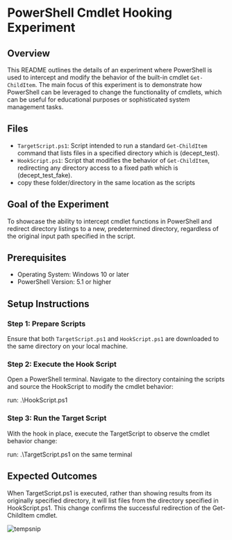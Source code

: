 # PowerShell Cmdlet Hooking Experiment

## Overview
This README outlines the details of an experiment where PowerShell is used to intercept and modify the behavior of the built-in cmdlet `Get-ChildItem`. The main focus of this experiment is to demonstrate how PowerShell can be leveraged to change the functionality of cmdlets, which can be useful for educational purposes or sophisticated system management tasks.

## Files
- `TargetScript.ps1`: Script intended to run a standard `Get-ChildItem` command that lists files in a specified directory which is (decept_test).
- `HookScript.ps1`: Script that modifies the behavior of `Get-ChildItem`, redirecting any directory access to a fixed path which is (decept_test_fake).
- copy these folder/directory in the same location as the scripts

## Goal of the Experiment
To showcase the ability to intercept cmdlet functions in PowerShell and redirect directory listings to a new, predetermined directory, regardless of the original input path specified in the script.

## Prerequisites
- Operating System: Windows 10 or later
- PowerShell Version: 5.1 or higher

## Setup Instructions

### Step 1: Prepare Scripts
Ensure that both `TargetScript.ps1` and `HookScript.ps1` are downloaded to the same directory on your local machine.

### Step 2: Execute the Hook Script
Open a PowerShell terminal. Navigate to the directory containing the scripts and source the HookScript to modify the cmdlet behavior:

run: .\HookScript.ps1

### Step 3: Run the Target Script

With the hook in place, execute the TargetScript to observe the cmdlet behavior change:

run: .\TargetScript.ps1 on the same terminal 

## Expected Outcomes

When TargetScript.ps1 is executed, rather than showing results from its originally specified directory, it will list files from the directory specified in HookScript.ps1. This change confirms the successful redirection of the Get-ChildItem cmdlet.

![tempsnip](https://github.com/sajid36/ps-cmdlet-interceptor/assets/30213560/9965604a-2328-4a48-8514-28b8293dcd74)


